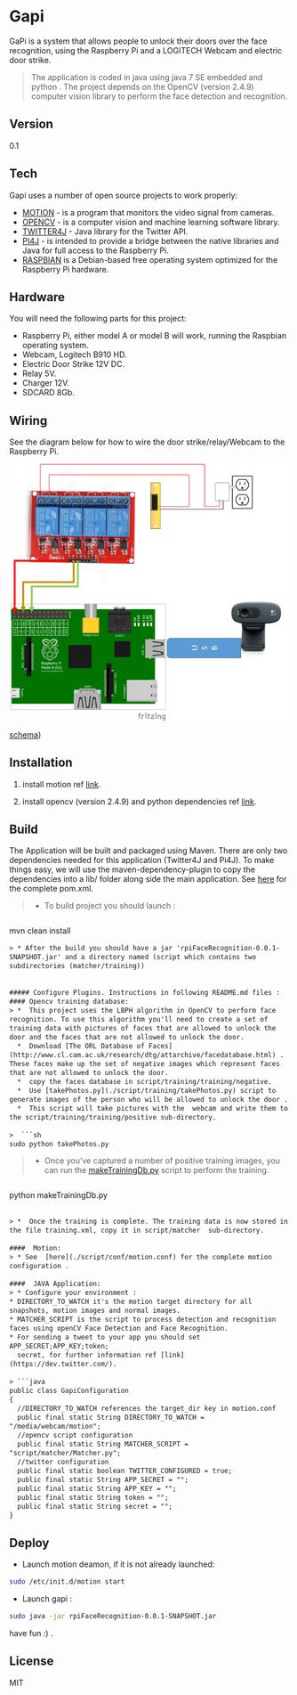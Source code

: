 Gapi
====
GaPi is a system that allows people to unlock their doors over the face recognition, using the Raspberry Pi and a LOGITECH Webcam and electric door strike.

> The application is coded in java using java 7 SE embedded and python .
The project depends on the OpenCV (version 2.4.9) computer vision library to perform the face detection and recognition.     

Version
----

0.1

Tech
-----------

Gapi uses a number of open source projects to work properly:

* [MOTION](http://www.lavrsen.dk/foswiki/bin/view/Motion/WebHome) -  is a program that monitors the video signal from cameras.
* [OPENCV](http://opencv.org/) -  is a computer vision and machine learning software library.
* [TWITTER4J](http://twitter4j.org/en/index.html) - Java library for the Twitter API.
* [PI4J](http://pi4j.com/) -  is intended to provide a bridge between the native libraries and Java for full access to the Raspberry Pi.
* [RASPBIAN](http://www.raspbian.org/)  is a Debian-based free operating system optimized for the Raspberry Pi hardware.

Hardware
-----------

You will need the following parts for this project:

* Raspberry Pi, either model A or model B will work, running the Raspbian operating system.
* Webcam, Logitech B910 HD.
* Electric Door Strike 12V DC.
* Relay 5V.
* Charger 12V.
* SDCARD 8Gb.


Wiring
--------------
See the diagram below for how to wire the door strike/relay/Webcam to the Raspberry Pi.

![schema](/schema/schema.png?raw=true "shema created with fritzing")


[schema](/https://github.com/arotka/gapi/blob/master/schema/schema.png))

Installation
--------------
1. install motion ref [link](http://www.raspberrypi.org/forums/viewtopic.php?t=18314).

2. install opencv (version 2.4.9) and python dependencies ref [link](https://docs.google.com/document/d/1bgVo24hCK0huoxm9zGC9djL6K0yy0z9GldzSy6SZUQY/pub
).

Build
--------------

The Application will be built and packaged using Maven. There are only two dependencies needed for this application (Twitter4J and Pi4J). To make things easy, we will use the maven-dependency-plugin to copy the dependencies into a lib/ folder along side the main application. See [here](./pom.xml) for the complete pom.xml.

> * To build project you should launch : 

> ```sh
mvn clean install
```
> * After the build you should have a jar 'rpiFaceRecognition-0.0.1-SNAPSHOT.jar' and a directory named (script which contains two subdirectories (matcher/training))    


##### Configure Plugins. Instructions in following README.md files :
#### Opencv training database:
> *  This project uses the LBPH algorithm in OpenCV to perform face recognition. To use this algorithm you'll need to create a set of training data with pictures of faces that are allowed to unlock the door and the faces that are not allowed to unlock the door.
  *  Download [The ORL Database of Faces](http://www.cl.cam.ac.uk/research/dtg/attarchive/facedatabase.html) . These faces make up the set of negative images which represent faces that are not allowed to unlock the door. 
  *  copy the faces database in script/training/training/negative.
  *  Use [takePhotos.py](./script/training/takePhotos.py) script to generate images of the person who will be allowed to unlock the door .
  *  This script will take pictures with the  webcam and write them to the script/training/training/positive sub-directory.
    
>  ```sh
sudo python takePhotos.py
```

>  *  Once you've captured a number of positive training images, you can run the [makeTrainingDb.py](./script/training/makeTrainingDb.py) script to perform the training. 

>  ```sh
python makeTrainingDb.py
```

> *  Once the training is complete. The training data is now stored in the file training.xml, copy it in script/matcher  sub-directory.
  
####  Motion:
> * See  [here](./script/conf/motion.conf) for the complete motion configuration .

####  JAVA Application:
> * Configure your environment :
* DIRECTORY_TO_WATCH it's the motion target directory for all snapshots, motion images and normal images.
* MATCHER_SCRIPT is the script to process detection and recognition faces using openCV Face Detection and Face Recognition.
* For sending a tweet to your app you should set APP_SECRET;APP_KEY;token;
  secret, for further information ref [link](https://dev.twitter.com/). 

> ```java
public class GapiConfiguration 
{
  //DIRECTORY_TO_WATCH references the target_dir key in motion.conf
  public final static String DIRECTORY_TO_WATCH = "/media/webcam/motion";
  //opencv script configuration
  public final static String MATCHER_SCRIPT = "script/matcher/Matcher.py";
  //twitter configuration
  public final static boolean TWITTER_CONFIGURED = true;
  public final static String APP_SECRET = "";
  public final static String APP_KEY = "";
  public final static String token = "";
  public final static String secret = "";
}
```

Deploy 
--------------

* Launch motion deamon, if it is not already launched:

```sh
sudo /etc/init.d/motion start
```

* Launch gapi :

```sh
sudo java -jar rpiFaceRecognition-0.0.1-SNAPSHOT.jar
```

have fun :) .

License
----

MIT